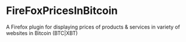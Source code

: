 # FireFoxPricesInBitcoin
A Firefox plugin for displaying prices of products &amp; services in variety of websites in Bitcoin (BTC|XBT)
